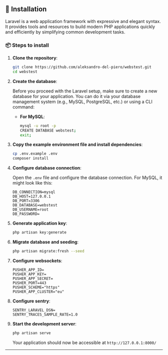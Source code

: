 ## 🚀 Installation

Laravel is a web application framework with expressive and elegant syntax. It provides tools and resources to build modern PHP applications quickly and efficiently by simplifying common development tasks.

### 📦 Steps to install

1. **Clone the repository**:

    ```bash
    git clone https://github.com/aleksandro-del-piero/webstest.git
    cd webstest
    ```

2. **Create the database**:

   Before you proceed with the Laravel setup, make sure to create a new database for your application. You can do it via your database management system (e.g., MySQL, PostgreSQL, etc.) or using a CLI command:

    - **For MySQL**:

      ```bash
      mysql -u root -p
      CREATE DATABASE webstest;
      exit;
      ```

3. **Copy the example environment file and install dependencies**:

    ```bash
    cp .env.example .env
    composer install
    ```

4. **Configure database connection**:

   Open the `.env` file and configure the database connection. For MySQL, it might look like this:

   ```env
   DB_CONNECTION=mysql
   DB_HOST=127.0.0.1
   DB_PORT=3306
   DB_DATABASE=webstest
   DB_USERNAME=root
   DB_PASSWORD=

5. **Generate application key**:

    ```bash
    php artisan key:generate
    ```

6. **Migrate database and seeding**:

    ```bash
    php artisan migrate:fresh --seed
    ```

7. **Configure websockets**:

   ```env
   PUSHER_APP_ID=
   PUSHER_APP_KEY=
   PUSHER_APP_SECRET=
   PUSHER_PORT=443
   PUSHER_SCHEME="https"
   PUSHER_APP_CLUSTER="eu"

8. **Configure sentry**:

   ```env
   SENTRY_LARAVEL_DSN=
   SENTRY_TRACES_SAMPLE_RATE=1.0   

9. **Start the development server**:

    ```bash
    php artisan serve
    ```

   Your application should now be accessible at `http://127.0.0.1:8000/`
---
